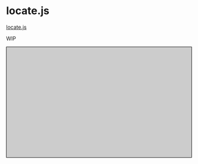 locate.js
=========

[locate.js]

WIP

<div data-interactive style='height:300px;background:#ccc;border:1px solid black'></div>

[locate.js]: https://github.com/wq/wq.app/blob/master/js/locate.js
